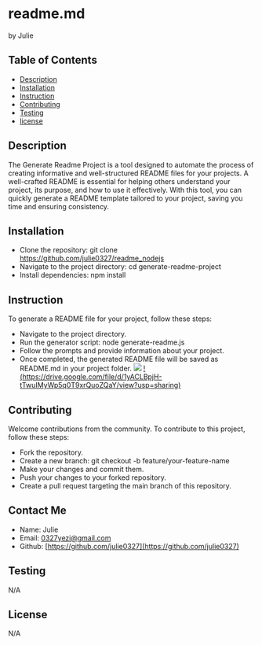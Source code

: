 # readme.md
by Julie
## Table of Contents
* [Description](#description)
* [Installation](#installation)
* [Instruction](#Instruction)
* [Contributing](#contributing)
* [Testing](#testing)
* [license](#license)

## Description
The Generate Readme Project is a tool designed to automate the process of creating informative and well-structured README files for your projects. A well-crafted README is essential for helping others understand your project, its purpose, and how to use it effectively. With this tool, you can quickly generate a README template tailored to your project, saving you time and ensuring consistency.
## Installation
* Clone the repository: git clone https://github.com/julie0327/readme_nodejs
* Navigate to the project directory: cd generate-readme-project
* Install dependencies: npm install
## Instruction
To generate a README file for your project, follow these steps:
* Navigate to the project directory.
* Run the generator script: node generate-readme.js
* Follow the prompts and provide information about your project.
* Once completed, the generated README file will be saved as README.md in your project folder.
![](https://github.com/julie0327/readme_nodejs/blob/main/readme_img.png)
[!(https://drive.google.com/file/d/1yACLBpjH-tTwuIMyWp5q0T9xrQuoZQaY/view?usp=sharing)](https://drive.google.com/file/d/1yACLBpjH-tTwuIMyWp5q0T9xrQuoZQaY/view?usp=sharing)
## Contributing
Welcome contributions from the community. To contribute to this project, follow these steps:
* Fork the repository.
* Create a new branch: git checkout -b feature/your-feature-name
* Make your changes and commit them.
* Push your changes to your forked repository.
* Create a pull request targeting the main branch of this repository.
## Contact Me
* Name: Julie
* Email: 0327yezi@gmail.com
* Github: [https://github.com/julie0327](https://github.com/julie0327)
## Testing
N/A
## License
N/A


    
